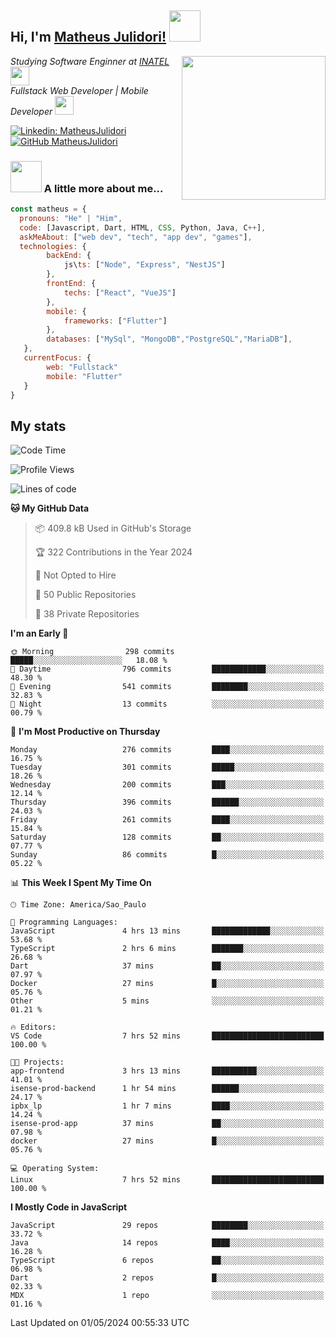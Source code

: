 <h2> Hi, I'm <a href="https://matheusjulidori.github.io" target="_blank">Matheus Julidori!</a> <img src="https://media.giphy.com/media/12oufCB0MyZ1Go/giphy.gif" width="50"></h2>
<img align='right' src="https://media.giphy.com/media/3oKIPnAiaMCws8nOsE/giphy.gif" width="230" height="auto">
<p><em>Studying Software Enginner at <a href="http://www.inatel.br" target="_blank">INATEL</a><img src="https://media.giphy.com/media/fYSnHlufseco8Fh93Z/giphy.gif" width="30"></br>
  Fullstack Web Developer | Mobile Developer <img src="https://media.giphy.com/media/WUlplcMpOCEmTGBtBW/giphy.gif" width="30">
</em></p>

[![Linkedin: MatheusJulidori](https://img.shields.io/badge/-MatheusJulidori-blue?style=flat-square&logo=Linkedin&logoColor=white&link=https://www.linkedin.com/in/MatheusJulidori/)](https://www.linkedin.com/in/MatheusJulidori/)
[![GitHub MatheusJulidori](https://img.shields.io/github/followers/matheusjulidori?label=follow&style=social)](https://github.com/MatheusJulidori)


### <img src="https://media.giphy.com/media/VgCDAzcKvsR6OM0uWg/giphy.gif" width="50"> A little more about me...  

```javascript
const matheus = {
  pronouns: "He" | "Him",
  code: [Javascript, Dart, HTML, CSS, Python, Java, C++],
  askMeAbout: ["web dev", "tech", "app dev", "games"],
  technologies: {
        backEnd: {
            js\ts: ["Node", "Express", "NestJS"]
        },
        frontEnd: {
            techs: ["React", "VueJS"]
        },
        mobile: {
            frameworks: ["Flutter"]
        },
        databases: ["MySql", "MongoDB","PostgreSQL","MariaDB"],
   },
   currentFocus: {
        web: "Fullstack"
        mobile: "Flutter"
   }
}
```
<h2>My stats</h2>

<!--START_SECTION:waka-->
![Code Time](http://img.shields.io/badge/Code%20Time-587%20hrs%205%20mins-blue)

![Profile Views](http://img.shields.io/badge/Profile%20Views-0-blue)

![Lines of code](https://img.shields.io/badge/From%20Hello%20World%20I%27ve%20Written-6.6%20million%20lines%20of%20code-blue)

**🐱 My GitHub Data** 

> 📦 409.8 kB Used in GitHub's Storage 
 > 
> 🏆 322 Contributions in the Year 2024
 > 
> 🚫 Not Opted to Hire
 > 
> 📜 50 Public Repositories 
 > 
> 🔑 38 Private Repositories 
 > 
**I'm an Early 🐤** 

```text
🌞 Morning                298 commits         █████░░░░░░░░░░░░░░░░░░░░   18.08 % 
🌆 Daytime                796 commits         ████████████░░░░░░░░░░░░░   48.30 % 
🌃 Evening                541 commits         ████████░░░░░░░░░░░░░░░░░   32.83 % 
🌙 Night                  13 commits          ░░░░░░░░░░░░░░░░░░░░░░░░░   00.79 % 
```
📅 **I'm Most Productive on Thursday** 

```text
Monday                   276 commits         ████░░░░░░░░░░░░░░░░░░░░░   16.75 % 
Tuesday                  301 commits         █████░░░░░░░░░░░░░░░░░░░░   18.26 % 
Wednesday                200 commits         ███░░░░░░░░░░░░░░░░░░░░░░   12.14 % 
Thursday                 396 commits         ██████░░░░░░░░░░░░░░░░░░░   24.03 % 
Friday                   261 commits         ████░░░░░░░░░░░░░░░░░░░░░   15.84 % 
Saturday                 128 commits         ██░░░░░░░░░░░░░░░░░░░░░░░   07.77 % 
Sunday                   86 commits          █░░░░░░░░░░░░░░░░░░░░░░░░   05.22 % 
```


📊 **This Week I Spent My Time On** 

```text
🕑︎ Time Zone: America/Sao_Paulo

💬 Programming Languages: 
JavaScript               4 hrs 13 mins       █████████████░░░░░░░░░░░░   53.68 % 
TypeScript               2 hrs 6 mins        ███████░░░░░░░░░░░░░░░░░░   26.68 % 
Dart                     37 mins             ██░░░░░░░░░░░░░░░░░░░░░░░   07.97 % 
Docker                   27 mins             █░░░░░░░░░░░░░░░░░░░░░░░░   05.76 % 
Other                    5 mins              ░░░░░░░░░░░░░░░░░░░░░░░░░   01.21 % 

🔥 Editors: 
VS Code                  7 hrs 52 mins       █████████████████████████   100.00 % 

🐱‍💻 Projects: 
app-frontend             3 hrs 13 mins       ██████████░░░░░░░░░░░░░░░   41.01 % 
isense-prod-backend      1 hr 54 mins        ██████░░░░░░░░░░░░░░░░░░░   24.17 % 
ipbx_lp                  1 hr 7 mins         ████░░░░░░░░░░░░░░░░░░░░░   14.24 % 
isense-prod-app          37 mins             ██░░░░░░░░░░░░░░░░░░░░░░░   07.98 % 
docker                   27 mins             █░░░░░░░░░░░░░░░░░░░░░░░░   05.76 % 

💻 Operating System: 
Linux                    7 hrs 52 mins       █████████████████████████   100.00 % 
```

**I Mostly Code in JavaScript** 

```text
JavaScript               29 repos            ████████░░░░░░░░░░░░░░░░░   33.72 % 
Java                     14 repos            ████░░░░░░░░░░░░░░░░░░░░░   16.28 % 
TypeScript               6 repos             ██░░░░░░░░░░░░░░░░░░░░░░░   06.98 % 
Dart                     2 repos             █░░░░░░░░░░░░░░░░░░░░░░░░   02.33 % 
MDX                      1 repo              ░░░░░░░░░░░░░░░░░░░░░░░░░   01.16 % 
```




 Last Updated on 01/05/2024 00:55:33 UTC
<!--END_SECTION:waka-->
